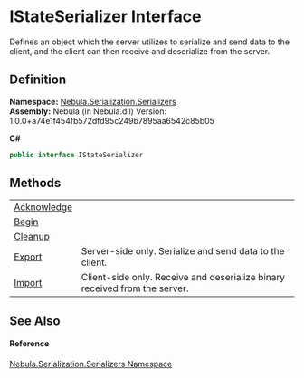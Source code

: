 # IStateSerializer Interface


Defines an object which the server utilizes to serialize and send data to the client, and the client can then receive and deserialize from the server.



## Definition
**Namespace:** <a href="N_Nebula_Serialization_Serializers">Nebula.Serialization.Serializers</a>  
**Assembly:** Nebula (in Nebula.dll) Version: 1.0.0+a74e1f454fb572dfd95c249b7895aa6542c85b05

**C#**
``` C#
public interface IStateSerializer
```



## Methods
<table>
<tr>
<td><a href="M_Nebula_Serialization_Serializers_IStateSerializer_Acknowledge">Acknowledge</a></td>
<td> </td></tr>
<tr>
<td><a href="M_Nebula_Serialization_Serializers_IStateSerializer_Begin">Begin</a></td>
<td> </td></tr>
<tr>
<td><a href="M_Nebula_Serialization_Serializers_IStateSerializer_Cleanup">Cleanup</a></td>
<td> </td></tr>
<tr>
<td><a href="M_Nebula_Serialization_Serializers_IStateSerializer_Export">Export</a></td>
<td>Server-side only. Serialize and send data to the client.</td></tr>
<tr>
<td><a href="M_Nebula_Serialization_Serializers_IStateSerializer_Import">Import</a></td>
<td>Client-side only. Receive and deserialize binary received from the server.</td></tr>
</table>

## See Also


#### Reference
<a href="N_Nebula_Serialization_Serializers">Nebula.Serialization.Serializers Namespace</a>  
